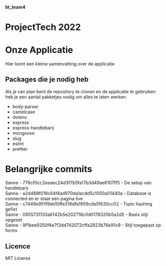 #### bt_team4 

# ProjectTech 2022
# Onze Applicatie
Hier komt een kleine samenvatting over de applicatie

## Packages die je nodig heb
Als je van plan bent de repository te clonen en de applicatie te gebruiken heb je een aantal pakketjes nodig om alles te laten werken.

* body-parser
* camelcase
* dotenv
* express
* express-handlebars
* mongoose
* slug
* eslint
* prettier

# Belangrijke commits

Sanne - 776cf0cc2eeaec24d3f7b5fa17b3d49ae6107ff5 - De setup van handlebars <br>
Sanne - a2d468f018c64f4ad970da1acdd5c1050a01440a - Database is connected en er staat een pagina live<br>
Sanne - c7449e951f9eb10ffe316dfa1959cda5f630cc02 - Topic hashing gefixt<br>
Sanne - 0955731133a6142b5e202718c0d0178320b5a2d5 - Basis stijl opgezet <br>
Sanne - 9f1bee9250f4e7f3dd742072cffa2823b76e91c9 - Stijl toegepast op forms <br>


## Licence
 MIT License
